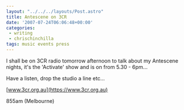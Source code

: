 ```yaml
---
layout: "../../../layouts/Post.astro"
title: Antescene on 3CR
date: '2007-07-24T06:06:48+00:00'
categories:
 - writing
 - chrischinchilla
tags: music events press
---
```


I shall be on 3CR radio tomorrow afternoon to talk about my Antescene nights, it's the 'Activate' show and is on from 5.30 - 6pm...

Have a listen, drop the studio a line etc...

[www.3cr.org.au](https://www.3cr.org.au)

855am (Melbourne)
